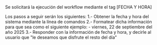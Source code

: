 Se solicitará la ejecución del workflow mediante el tag [FECHA Y HORA]

Los pasos a seguir serán los siguientes:
1.- Obtener la fecha y hora del sistema mediante la línea de comandos
2.- Formatear dicha información para que sea como el siguiente ejemplo:
    - viernes, 22 de septiembre del año 2025
3.- Responder con la información de fecha y hora, y decirle al usuario que "le deseamos que disfrute el resto del día"
